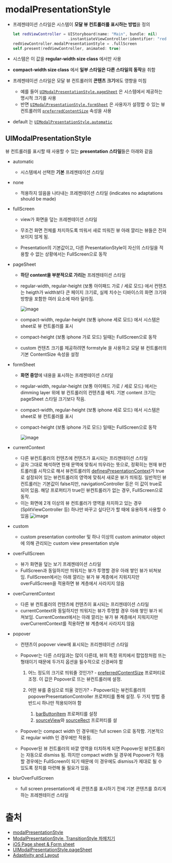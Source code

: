 # modalPresentationStyle

- 프레젠테이션 스타일은 시스템이 **모달 뷰 컨트롤러를 표시하는 방법**을 정의

  ```swift
  let redViewController = UIStoryboard(name: "Main", bundle: nil)
                          .instantiateViewController(identifier: "redViewController")
  redViewController.modalPresentationStyle = .fullScreen
  self.present(redViewController, animated: true)
  ```

- 시스템은 이 값을 **regular-width size class** 에서만 사용

- **compact-width size class** 에서 **일부 스타일은 다른 스타일의 동작**을 취함

- 프레젠테이션 스타일은 모달 뷰 컨트롤러의 **콘텐츠 크기**에도 영향을 미침

  - 예를 들어 [`UIModalPresentationStyle.pageSheet`](https://developer.apple.com/documentation/uikit/uimodalpresentationstyle/pagesheet) 은 시스템에서 제공하는 명시적 크기를 사용
  - 반면  [`UIModalPresentationStyle.formSheet`](https://developer.apple.com/documentation/uikit/uimodalpresentationstyle/formsheet) 은 사용자가 설정할 수 있는 뷰 컨트롤러의 [`preferredContentSize`](https://developer.apple.com/documentation/uikit/uiviewcontroller/1621476-preferredcontentsize)  속성을 사용

- default 는 [`UIModalPresentationStyle.automatic`](https://developer.apple.com/documentation/uikit/uimodalpresentationstyle/automatic) 

## UIModalPresentationStyle

뷰 컨트롤러를 표시할 때 사용할 수 있는 **presentation 스타일**들은 아래와 같음

- automatic

  - 시스템에서 선택한 **기본** 프레젠테이션 스타일

- none

  - 적용하지 않음을 나타내는 프레젠테이션 스타일 (indicates no adaptations should be made)

- fullScreen

  - view가 화면을 덮는 프레젠테이션 스타일

  - 무조건 화면 전체를 차지하도록 띄워서 새로 띄워진 뷰 아래 깔리는 뷰들은 전혀 보이지 않게 됨. 
  - Presentation의 기본값이고, 다른 PresentationStyle이 자신의 스타일을 적용할 수 없는 상황에서는 FullScreen으로 동작

- pageSheet

  - **하단 content을 부분적으로 가리는** 프레젠테이션 스타일

  - regular-width, regular-height (보통 아이패드 가로 / 세로 모드) 에서 컨텐츠는 heigth가 width보다 큰 페이지 크기로, 실제 치수는 디바이스의 화면 크기와 방향을 포함한 여러 요소에 따라 달라짐.

    ![image](https://user-images.githubusercontent.com/20410193/148471022-15a37e5f-4123-444e-9361-d35533827ad8.png)

  - compact-width, regular-height (보통 iphone 세로 모드) 에서 시스템은 sheet로 뷰 컨트롤러를 표시

  - compact-height (보통 iphone 가로 모드) 일때는 FullScreen으로 동작

  - custom 컨텐츠 크기를 제공하려면 formstyle 을 사용하고 모달 뷰 컨트롤러의 기본 ContentSize 속성을 설정

- formSheet

  - **화면 중앙**에 내용을 표시하는 프레젠테이션 스타일

  - regular-width, regular-height  (보통 아이패드 가로 / 세로 모드) 에서는 dimming layer 위에 뷰 컨트롤러의 컨텐츠를 배치. 기본 content 크기는 pageSheet 스타일 크기보다 작음.

  - compact-width, regular-height (보통 iphone 세로 모드) 에서 시스템은 sheet로 뷰 컨트롤러를 표시

  - compact-height (보통 iphone 가로 모드) 일때는 FullScreen으로 동작

    ![image](https://user-images.githubusercontent.com/20410193/148471041-0c3d088c-bf67-4287-8c2e-63183fa80b0b.png)

- currentContext

  - 다른 뷰컨트롤러의 컨텐츠에 컨텐츠가 표시되는 프리젠테이션 스타일
  - 글자 그대로 해석하면 현재 문맥에 맞춰서 띄우라는 뜻으로, 정확히는 현재 뷰컨트롤러를 시작으로 해서 뷰컨트롤러의 [definesPresentationContext](https://developer.apple.com/documentation/uikit/uiviewcontroller/1621456-definespresentationcontext)가 true로 설정되어 있는 뷰컨트롤러의 영역에 맞춰서 새로운 뷰가 띄워짐. 일반적인 뷰컨트롤러는 기본값이 false지만, navigationController 등은 이 값이 true로 되어 있음. 해당 프로퍼티가 true인 뷰컨트롤러가 없는 경우, FullScreen으로 동작.
  - 이는 화면에 2개 이상의 뷰 컨트롤러가 영역을 차지하고 있는 경우(SplitViewController 등) 하나만 바꾸고 싶다던가 할 때에 유용하게 사용할 수 있음
    ![image](https://user-images.githubusercontent.com/20410193/148471059-9bddc182-7290-43d9-ba82-528190964ba5.png)

- custom

  -  custom presentation controller 및 하나 이상의 custom animator object에 의해 관리되는 custom view presentation style 

- overFullScreen

  - 뷰가 화면을 덮는 보기 프레젠테이션 스타일
  - FullScreen과 동일하지만 띄워지는 뷰가 투명할 경우 아래 쌓인 뷰가 비쳐보임. FullScreen에서는 아래 깔리는 뷰가 뷰 계층에서 지워지지만 overFullScreen을 적용하면 뷰 계층에서 사라지지 않음

- overCurrentContext

  - 다른 뷰 컨트롤러의 컨텐츠에 컨텐츠이 표시되는 프리젠테이션 스타일
  - currentContext와 동일하지만 띄워지는 뷰가 투명할 경우 아래 쌓인 뷰가 비쳐보임. CurrentContext에서는 아래 깔리는 뷰가 뷰 계층에서 지워지지만 overCurrentContext를 적용하면 뷰 계층에서 사라지지 않음

- popover

  - 컨텐츠이 popover view에 표시되는 프리젠테이션 스타일
  - Popover는 다른 스타일과는 많이 다른데, 뷰의 특정 위치에서 팝업창처럼 뜨는 형태이기 때문에 두가지 옵션을 필수적으로 신경써야 함

    1. 어느 정도의 크기로 띄워줄 것인가? - [preferredContentSize](https://developer.apple.com/documentation/uikit/uiviewcontroller/1621476-preferredcontentsize) 프로퍼티로 조정. 이 값은 Popover로 뜨는 뷰컨트롤러에 설정.

    2. 어떤 뷰를 중심으로 띄울 것인가? - Popover되는 뷰컨트롤러의 popoverPresentationController 프로퍼티를 통해 설정. 두 가지 방법 중 반드시 하나만 적용되어야 함

       1. [barButtonItem](https://developer.apple.com/documentation/uikit/uipopoverpresentationcontroller/1622314-barbuttonitem) 프로퍼티를 설정
       2. [sourceView](https://developer.apple.com/documentation/uikit/uipopoverpresentationcontroller/1622313-sourceview)와 [sourceRect](https://developer.apple.com/documentation/uikit/uipopoverpresentationcontroller/1622324-sourcerect) 프로퍼티를 설

  - Popover는 compact width 인 경우에는 full screen 으로 동작함. 기본적으로 regular width 인 경우에만 적용됨.

  - Popover된 뷰 컨트롤러의 바깥 영역을 터치하게 되면 Popover된 뷰컨트롤러는 자동으로 dismiss 됨. 하지만  compact width 일 경우에 Popover가 작동할 경우에는 FullScreen이 되기 때문에 이 경우에도 dismiss가 제대로 될 수 있도록 장치를 마련해 둘 필요가 있음.

- blurOverFullScreen

  - full screen presentation에 새 콘텐츠를 표시하기 전에 기본 콘텐츠를 흐리게 하는 프레젠테이션 스타일

# 출처

- [modalPresentationStyle](https://developer.apple.com/documentation/uikit/uiviewcontroller/1621355-modalpresentationstyle)
- [ModalPresentationStyle, TransitionStyle 파헤치기](https://jcsoohwancho.github.io/2019-07-31-ModalPresentationStyle,-TransitionStyle-%ED%8C%8C%ED%97%A4%EC%B9%98%EA%B8%B0/)
- [iOS Page sheet & Form sheet](https://stackoverflow.com/questions/38584411/ios-page-sheet-form-sheet)
- [UIModalPresentationStyle.pageSheet](https://developer.apple.com/documentation/uikit/uimodalpresentationstyle/pagesheet)
- [Adaptivity and Layout](https://stackoverflow.com/questions/27287096/ios-difference-in-using-compact-regular-and-compact-any-size-classes)

